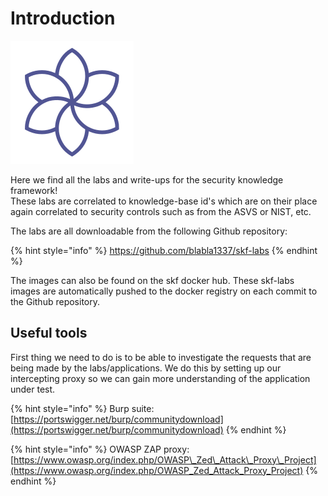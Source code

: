 # Introduction

![OWASP security knowledge framework](.gitbook/assets/logo.svg)

Here we find all the labs and write-ups for the security knowledge framework!  
These labs are correlated to knowledge-base id's which are on their place   
again correlated to security controls such as from the ASVS or NIST, etc.  
  
The labs are all downloadable from the following Github repository:

{% hint style="info" %}
https://github.com/blabla1337/skf-labs
{% endhint %}

The images can also be found on the skf docker hub. These skf-labs images are automatically pushed to the docker registry on each commit to the Github repository. 

## Useful tools

First thing we need to do is to be able to investigate the requests that are being made by the labs/applications. We do this by setting up our intercepting proxy so we can gain more understanding of the application under test.

{% hint style="info" %}
Burp suite:  
[https://portswigger.net/burp/communitydownload](https://portswigger.net/burp/communitydownload)
{% endhint %}

{% hint style="info" %}
OWASP ZAP proxy:  
[https://www.owasp.org/index.php/OWASP\_Zed\_Attack\_Proxy\_Project](https://www.owasp.org/index.php/OWASP_Zed_Attack_Proxy_Project)
{% endhint %}

